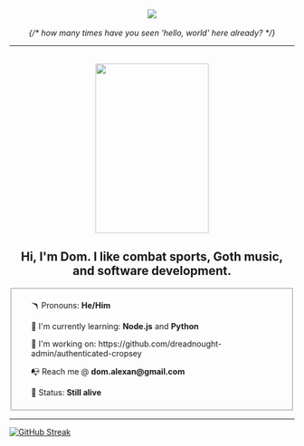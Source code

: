 
<!--
**dreadnought-admin/dreadnought-admin** is a ✨ _special_ ✨ repository because its `README.md` (this file) appears on your GitHub profile.

Here are some ideas to get you started:

- 🔭 I’m currently working on ...
- 🌱 I’m currently learning ...
- 👯 I’m looking to collaborate on ...
- 🤔 I’m looking for help with ...
- 💬 Ask me about ...
- 📫 How to reach me: ...
- 😄 Pronouns: ...
- ⚡ Fun fact: ...
-->

<div align="center">
  <img align="center" src="https://data.whicdn.com/images/306091932/original.gif"/>
</div>
<br/>
<div align="center">
  <em>{/* how many times have you seen 'hello, world' here already? */}</em>
</div>

<hr>
<br/>

<div align="center">
  <img  height="300em" width="200.5em" align="center" src="https://i.pinimg.com/originals/9d/9b/d1/9d9bd13afce1a798d22ecfd9897730ed.gif"/>
  <h2><strong>Hi, I'm Dom.</strong> I like combat sports, Goth music, and software development.</h2>
</div> 

<div>
  <fieldset>
    <ul list-style="none">
      <p>🪃 Pronouns: <strong>He/Him</strong></p>
      <p>💾 I'm currently learning: <strong>Node.js</strong> and <strong>Python</strong>
      <p>🦺 I'm working on: https://github.com/dreadnought-admin/authenticated-cropsey </p>
      <p>📭 Reach me @ <strong> dom.alexan@gmail.com</strong></p> 
      <p>🍰 Status: <strong>Still alive</strong></p>
    </ul>  
  </fieldset>
</div>

<hr>

[![GitHub Streak](https://streak-stats.demolab.com/?user=dreadnought-admin)](https://git.io/streak-stats)

